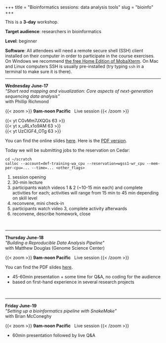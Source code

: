 +++
title = "Bioinformatics sessions: data analysis tools"
slug = "bioinfo"
+++

This is a **3-day** workshop.

**Target audience**: researchers in bioinformatics

**Level**: beginner

**Software**: All attendees will need a remote secure shell (SSH) client installed on their computer in
order to participate in the course exercises. On Windows we recommend
[the free Home Edition of MobaXterm](https://mobaxterm.mobatek.net/download.html). On Mac and Linux
computers SSH is usually pre-installed (try typing `ssh` in a terminal to make sure it is there).

<!-- **Prerequisites**:  -->

---

**Wednesday June-17**  
*"Short read mapping and visualization: Core aspects of next-generation sequencing data analysis"*  
with Phillip Richmond

{{< zoom >}}
<b>9am-noon Pacific</b> &nbsp; Live session
{{< /zoom >}}

{{< yt CGvMm7JXQGs 63 >}}
&nbsp;<br>
{{< yt x_uRLx1o9AM 63 >}}
&nbsp;<br>
{{< yt UzCIGF4_OTg 63 >}}
&nbsp;<br>

You can find the online slides
[here](https://docs.google.com/presentation/d/17JLujUNtsvSIzN0XZAM8OMT0tnrmoZvotF3eCydrN-c). Here is the
[PDF version](../ngs-phil.pdf).

Today we will be submitting jobs to the reservation on Cedar:

```
cd ~/scratch
salloc --account=def-training-wa_cpu --reservation=wgss1-wr_cpu --mem-per-cpu=... --time=... <other_flags>
```

1. session opening
1. 30-min lecture
1. participants watch videos 1 & 2 (~10-15 min each) and complete activities for each;
  activities will range from 15 min to 45 min depending on skill level
1. reconvene, mini check-in
1. participants watch video 3, complete activity afterwards
1. reconvene, describe homework, close

<!-- Video 1 - Mapping short reads against the reference genome (Fastq —> SAM) -->
<!-- Video 2 - Converting mapped reads from SAM —> BAM and indexing -->
<!-- Video 3 - Visualizing mapped reads in IGV and taking snapshots -->


&nbsp;<br>

---

**Thursday June-18**  
*"Building a Reproducible Data Analysis Pipeline"*  
with Matthew Douglas (Genome Science Center)

{{< zoom >}}
<b>9am-noon Pacific</b> &nbsp; Live session
{{< /zoom >}}

You can find the PDF slides [here](../pipeline-matthew.pdf).

- 45-60min presentation + some time for Q&A, no coding for the audience
- based on first-hand experience in several research projects

&nbsp;<br>

---

**Friday June-19**  
*"Setting up a bioinformatics pipeline with SnakeMake"*  
with Brian McConeghy

{{< zoom >}}
<b>9am-noon Pacific</b> &nbsp; Live session
{{< /zoom >}}

- 60min presentation followed by live Q&A
